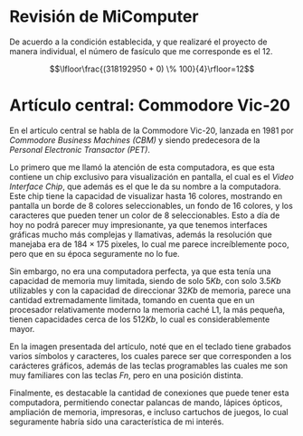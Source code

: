 # Revisión de MiComputer

De acuerdo a la condición establecida, y que realizaré el proyecto de manera individual, el número de fasículo que me corresponde es el 12.

$$\lfloor\frac{(318192950 + 0) \% 100}{4}\rfloor=12$$
# Artículo central: Commodore Vic-20  

En el artículo central se habla de la Commodore Vic-20, lanzada en 1981 por _Commodore Business Machines (CBM)_ y siendo predecesora de la _Personal Electronic Transactor (PET)_.

Lo primero que me llamó la atención de esta computadora, es que esta contiene un chip exclusivo para visualización en pantalla, el cual es el _Video Interface Chip_, que además es el que le da su nombre a la computadora. Este chip tiene la capacidad de visualizar hasta 16 colores, mostrando en pantalla un borde de 8 colores seleccionables, un fondo de 16 colores, y los caracteres que pueden tener un color de 8 seleccionables. Esto a día de hoy no podrá parecer muy impresionante, ya que tenemos interfaces gráficas mucho más complejas y llamativas, además la resolución que manejaba era de $184\times175$ pixeles, lo cual me parece increíblemente poco, pero que en su época seguramente no lo fue.

Sin embargo, no era una computadora perfecta, ya que esta tenía una capacidad de memoria muy limitada, siendo de solo $5 Kb$, con solo $3.5 Kb$ utilizables y con la capacidad de direccionar $32 Kb$ de memoria, parece una cantidad extremadamente limitada, tomando en cuenta que en un procesador relativamente moderno la memoria caché L1, la más pequeña, tienen capacidades cerca de los $512 Kb$, lo cual es considerablemente mayor.  

En la imagen presentada del artículo, noté que en el teclado tiene grabados varios símbolos y caracteres, los cuales parece ser que corresponden a los carácteres gráficos, además de las teclas programables las cuales me son muy familiares con las teclas _Fn_, pero en una posición distinta.

Finalmente, es destacable la cantidad de conexiones que puede tener esta computadora, permitiendo conectar palancas de mando, lápices ópticos, ampliación de memoria, impresoras, e incluso cartuchos de juegos, lo cual seguramente habría sido una característica de mi interés.